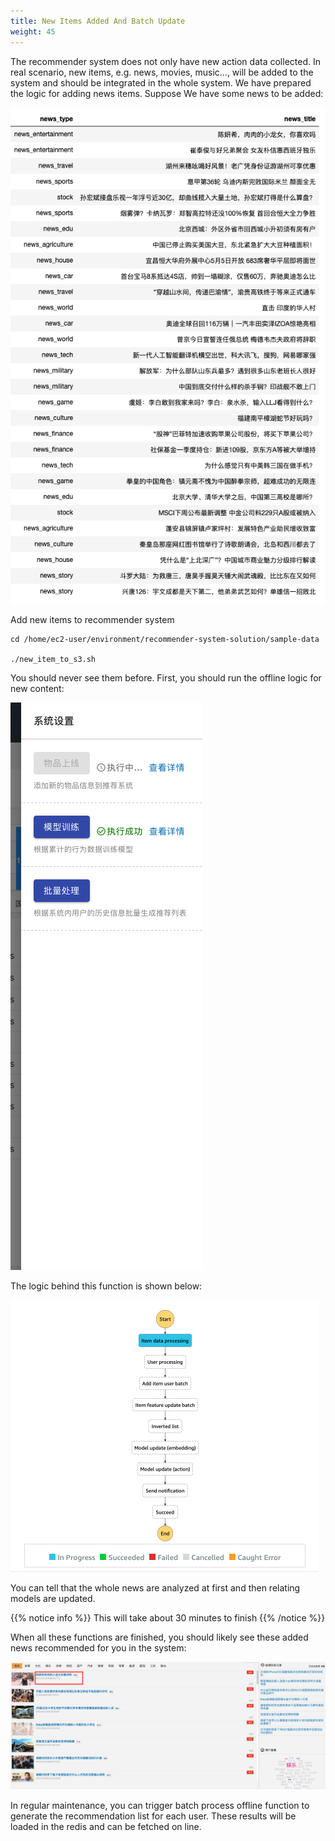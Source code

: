 ```yaml
---
title: New Items Added And Batch Update
weight: 45
---
```


The recommender system does not only have new action data collected. In real scenario, new items, e.g. news, movies, music..., will be added to the system and should be integrated in the whole system. We have prepared the logic for adding news items. Suppose We have some news to be added:

![news-to-add](/images/news-to-add.png)


Add new items to recommender system
```shell
cd /home/ec2-user/environment/recommender-system-solution/sample-data

./new_item_to_s3.sh

```

You should never see them before. First, you should run the offline logic for new content:

![item-offline](/images/item-offline.png)

The logic behind this function is shown below:

![content-logic-image](/images/content-logic-image.png)

You can tell that the whole news are analyzed at first and then relating models are updated.

{{% notice info %}}
This will take about 30 minutes to finish
{{% /notice %}}

When all these functions are finished, you should likely see these added news recommended for you in the system:

![new-recommend](/images/new-recommend.png)

In regular maintenance, you can trigger batch process offline function to generate the recommendation list for each user. These results will be loaded in the redis and can be fetched on line.








